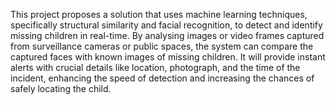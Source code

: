 This project proposes a solution that uses machine learning techniques, specifically structural similarity and facial recognition, to detect and identify missing children in real-time. By analysing images or video frames captured from surveillance cameras or public spaces, the system can compare the captured faces with known images of missing children. It will provide instant alerts with crucial details like location, photograph, and the time of the incident, enhancing the speed of detection and increasing the chances of safely locating the child.
